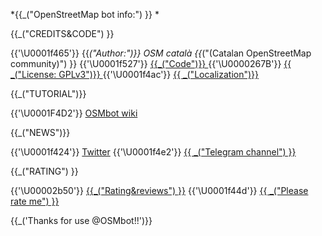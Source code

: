 *{{_("OpenStreetMap bot info:") }} *

 {{_("CREDITS&CODE") }}

{{'\U0001f465'}} {{_("Author:")}} OSM català  {{_("(Catalan OpenStreetMap community)") }}
{{'\U0001f527'}} [ {{_("Code")}} ](https://github.com/Xevib/osmbot)
{{'\U0000267B'}} [ {{ _("License: GPLv3")}} ]({{_("http://www.gnu.org/licenses/gpl-3.0.en.html")}})
{{'\U0001f4ac'}} [ {{ _("Localization")}} ](https://www.transifex.com/osm-catala/osmbot/)

 {{_("TUTORIAL")}}

{{'\U0001F4D2'}} [OSMbot wiki](https://github.com/Xevib/osmbot/wiki)

 {{_("NEWS")}}

{{'\U0001f424'}} [Twitter](https://twitter.com/osmbot_telegram)
{{'\U0001f4e2'}} [ {{ _("Telegram channel") }}](https://telegram.me/OSMbot_channel)

 {{_("RATING") }}

{{'\U00002b50'}} [{{_("Rating&reviews") }}](http://storebot.me/bot/osmbot)
{{'\U0001f44d'}} [{{ _("Please rate me") }}](https://telegram.me/storebot?start=osmbot)

{{_('Thanks for use @OSMbot!!')}}
